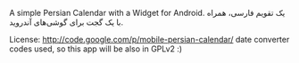 A simple Persian Calendar with a Widget for Android.
یک تقویم فارسی، همراه با یک گجت برای گوشی‌های آندروید.

License:
http://code.google.com/p/mobile-persian-calendar/ date converter codes used, so this app will be also in GPLv2 :)